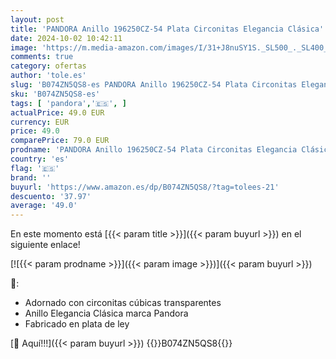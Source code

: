 ```yaml
---
layout: post
title: 'PANDORA Anillo 196250CZ-54 Plata Circonitas Elegancia Clásica'
date: 2024-10-02 10:42:11
image: 'https://m.media-amazon.com/images/I/31+J8nuSY1S._SL500_._SL400_.jpg'
comments: true
category: ofertas
author: 'tole.es'
slug: 'B074ZN5QS8-es PANDORA Anillo 196250CZ-54 Plata Circonitas Elegancia Clásica'
sku: 'B074ZN5QS8-es'
tags: [ 'pandora','🇪🇸', ]
actualPrice: 49.0 EUR
currency: EUR
price: 49.0
comparePrice: 79.0 EUR
prodname: 'PANDORA Anillo 196250CZ-54 Plata Circonitas Elegancia Clásica'
country: 'es'
flag: '🇪🇸'
brand: ''
buyurl: 'https://www.amazon.es/dp/B074ZN5QS8/?tag=tolees-21'
descuento: '37.97'
average: '49.0'
---
```


En este momento está [{{< param title >}}]({{< param buyurl >}}) en el siguiente enlace!

[![{{< param prodname >}}]({{< param image >}})]({{< param buyurl >}})

🔎:

- Adornado con circonitas cúbicas transparentes
- Anillo Elegancia Clásica marca Pandora
- Fabricado en plata de ley

[🛒 Aquí!!!]({{< param buyurl >}})
{{<world>}}B074ZN5QS8{{</world>}}
